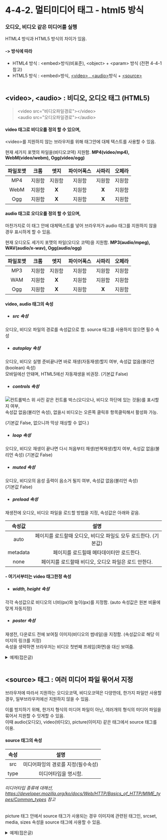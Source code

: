 # 4-4-2. 멀티미디어 태그 - html5 방식
### 오디오, 비디오 같은 미디어를 실행 
HTML4 방식과 HTML5 방식의 차이가 있음.  

#### -> 방식에 따라
- HTML4 방식 : \<embed>방식(비표준), \<object> + \<param> 방식 (전편 4-4-1 참고)
- HTML5 방식 : \<embed>방식</a>, <a href="#video">\<video> , \<audio></a>방식 + <a href="#source">\<source></a>
<br><br> 

## \<video>, \<audio> : 비디오, 오디오 태그 (HTML5) <a name="video"></a>
> \<video src="비디오파일경로">\</video>  
\<audio src="오디오파일경로">\</audio>

#### video 태그로 비디오를 정의 할 수 있으며,
\<video>를 지원하지 않는 브라우저를 위해 태그안에 대체 텍스트를 사용할 수 있음.

현재 세가지 포맷의 파일을(비디오코덱) 지원함. __MP4(video/mp4), WebM(video/webm), Ogg(video/ogg)__

파일포맷|크롬|엣지|파이어폭스|사파리|오페라
:---:|:---:|:---:|:---:|:---:|:---:
MP4|지원함|지원함|지원함|지원함|지원함
WebM|지원함|**X**|지원함|**X**|지원함
Ogg|지원함|**X**|지원함|**X**|지원함

#### audio 태그로 오디오를 정의 할 수 있으며,
마찬가지로 이 태그 안에 대체텍스트를 넣어 브라우저가 audio 태그를 지원하지 않을 경우 표시하게 할 수 있음.

현재 오디오도 세가지 포맷의 파일(오디오 코텍)을 지원함. __MP3(audio/mpeg), WAV(audio/x-wav), Ogg(audio/ogg)__

파일포맷|크롬|엣지|파이어폭스|사파리|오페라
:---:|:---:|:---:|:---:|:---:|:---:
MP3|지원함|지원함|지원함|지원함|지원함
WAM|지원함|**X**|지원함|지원함|지원함
Ogg|지원함|**X**|지원함|**X**|지원함

#### video, audio 태그의 속성
- ##### src 속성
오디오, 비디오 파일의 경로를 속성값으로 함. source 태그를 사용하지 않으면 필수 속성
- ##### autoplay 속성
오디오, 비디오 실행 준비끝나면 바로 재생(자동재생)할지 여부, 속성값 없음(불리언(boolean) 속성)  
모바일에선 안돼며, HTML5에선 자동재생을 비권장.
(기본값 False)
- ##### controls 속성
![컨트롤박스](https://user-images.githubusercontent.com/48408417/78906368-392d5780-7aba-11ea-9b40-b2faf2514d04.png)
위 사진 같은 컨트롤 박스(오디오나, 비디오 하단에 있는 것들)를 표시할지 여부,  
속성값 없음(불리언 속성), 없을시 비디오는 오른쪽 클릭후 항목클릭해서 활성화 가능.  

(기본값 False, 없으니까 막상 재상할 수 없다.)
- ##### loop 속성
오디오, 비디오 재생이 끝나면 다시 처음부터 재생(반복재생)할지 여부, 속성값 없음(불리언 속성)
(기본값 False)  
- ##### muted 속성
오디오, 비디오의 음성 출력이 음소거 될지 여부, 속성값 없음(불리언 속성)  
(기본값 False)
- ##### preload 속성
재생전에 오디오, 비디오 파일을 로드할 방법을 지정, 속성값은 아래와 같음.  

속성값|설명
:---:|:---:
auto|페이지를 로드할때 오디오, 비디오 파일도 모두 로드한다. (기본값)
metadata|페이지를 로드힐때 메타데이터만 로드한다.
none|페이지를 로드할때 비디오, 오디오 파일은 로드 안한다.

#### - 여기서부터는 video 태그한정 속성
- ##### width, height 속성
각각 속성값으로 비디오의 너비(px)와 높이(px)를 지정함. (auto 속성값은 원본 비율에 맞게 자동지정) 
- ##### poster 속성
재생전, 다운로드 전에 보여질 이미지(비디오의 썸네일)을 지정함. (속성값으로 해당 이미지의 링크를 지정)   
속성을 생략하면 브라우저는 비디오 첫번째 프레임(화면)을 대신 보여줌.  

<details>
  <summary>예제(접은글)</summary>
  
  ### 예제코드
  ```html
  <video src="C:\Users\user\Documents\summer.mp4" width="500" height="auto" controls>
      비디오 태그를 지원하지 않는 브라우저일 경우 해당 텍스트가 보입니다.
  </video>
  <audio src="C:\Users\user\Documents\Summer.mp3" controls>
      오디오 태그를 지원하지 않는 브라우저일 경우 해당 텍스트가 보입니다.
  </audio>
  ``` 
  ### 실행결과
  ![image](https://user-images.githubusercontent.com/48408417/78906734-b062eb80-7aba-11ea-9979-86b346c9efc0.png)
</details>
<br>

## \<source> 태그 : 여러 미디어 파일 묶어서 지정 <a name="source"></a>
브라우저에 따라서 지원하는 오디오코덱, 비디오코덱은 다양한데, 한가지 파일만 사용할 경우, 일부브라우저에선 지원하지 않을 수 있음.  

이를 방지하기 위해, 한가지 형식의 미디어 파일이 아닌, 여러개의 형식의 미디어 파일을 묶어서 지원할 수 잇게할 수 있음.  
이때 audio(오디오), video(비디오), picture(이미지) 같은 태그에서 source 태그를 이용.

#### source 태그의 속성

속성|설명
:---:|:---:
src|미디어파잉의 경로를 지정(필수속성)
type|미디어타입을 명시함.

###### 미디어타입 종류에 대해선, https://developer.mozilla.org/ko/docs/Web/HTTP/Basics_of_HTTP/MIME_types/Common_types 참고

picture 태그 안에서 source 태그가 사용되는 경우 이미지에 관련된 태그인, srcset, media, sizes 속성을 source 태그에 사용할 수 있음.

<details>
  <summary>예제(접은글)</summary>
  
  ### 예제코드
  
  ```html
  <video width="500" height="auto" controls>
      <source src="C:\Users\user\Documents\summer.mp4" type="video/mp4">
      <source src="C:\Users\user\Documents\summer.webm" type="video/webm">
      <source src="C:\Users\user\Documents\summer.ogg" type="video/ogg">
      비디오 태그를 지원하지 않는 브라우저일 경우 해당 텍스트가 보입니다.
  </video>
  <audio controls>
      <source src="C:\Users\user\Documents\Summer.mp3" type="audio/mpeg">
      <source src="C:\Users\user\Documents\Summer." type="audio/x-wav">
      <source src="C:\Users\user\Documents\Summer.ogg" type="audio/ogg">
      오디오 태그를 지원하지 않는 브라우저일 경우 해당 텍스트가 보입니다.
  </audio>
  ```
  ### 실행결과
  ![image](https://user-images.githubusercontent.com/48408417/78908429-03d63900-7abd-11ea-9863-2d1b1903b207.png)
</details>
<br>
